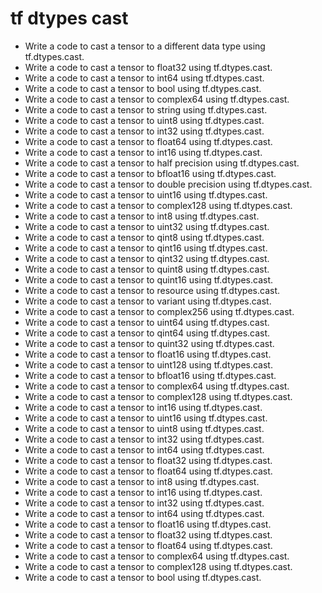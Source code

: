 # tf dtypes cast

- Write a code to cast a tensor to a different data type using tf.dtypes.cast.
- Write a code to cast a tensor to float32 using tf.dtypes.cast.
- Write a code to cast a tensor to int64 using tf.dtypes.cast.
- Write a code to cast a tensor to bool using tf.dtypes.cast.
- Write a code to cast a tensor to complex64 using tf.dtypes.cast.
- Write a code to cast a tensor to string using tf.dtypes.cast.
- Write a code to cast a tensor to uint8 using tf.dtypes.cast.
- Write a code to cast a tensor to int32 using tf.dtypes.cast.
- Write a code to cast a tensor to float64 using tf.dtypes.cast.
- Write a code to cast a tensor to int16 using tf.dtypes.cast.
- Write a code to cast a tensor to half precision using tf.dtypes.cast.
- Write a code to cast a tensor to bfloat16 using tf.dtypes.cast.
- Write a code to cast a tensor to double precision using tf.dtypes.cast.
- Write a code to cast a tensor to uint16 using tf.dtypes.cast.
- Write a code to cast a tensor to complex128 using tf.dtypes.cast.
- Write a code to cast a tensor to int8 using tf.dtypes.cast.
- Write a code to cast a tensor to uint32 using tf.dtypes.cast.
- Write a code to cast a tensor to qint8 using tf.dtypes.cast.
- Write a code to cast a tensor to qint16 using tf.dtypes.cast.
- Write a code to cast a tensor to qint32 using tf.dtypes.cast.
- Write a code to cast a tensor to quint8 using tf.dtypes.cast.
- Write a code to cast a tensor to quint16 using tf.dtypes.cast.
- Write a code to cast a tensor to resource using tf.dtypes.cast.
- Write a code to cast a tensor to variant using tf.dtypes.cast.
- Write a code to cast a tensor to complex256 using tf.dtypes.cast.
- Write a code to cast a tensor to uint64 using tf.dtypes.cast.
- Write a code to cast a tensor to qint64 using tf.dtypes.cast.
- Write a code to cast a tensor to quint32 using tf.dtypes.cast.
- Write a code to cast a tensor to float16 using tf.dtypes.cast.
- Write a code to cast a tensor to uint128 using tf.dtypes.cast.
- Write a code to cast a tensor to bfloat16 using tf.dtypes.cast.
- Write a code to cast a tensor to complex64 using tf.dtypes.cast.
- Write a code to cast a tensor to complex128 using tf.dtypes.cast.
- Write a code to cast a tensor to int16 using tf.dtypes.cast.
- Write a code to cast a tensor to uint16 using tf.dtypes.cast.
- Write a code to cast a tensor to uint8 using tf.dtypes.cast.
- Write a code to cast a tensor to int32 using tf.dtypes.cast.
- Write a code to cast a tensor to int64 using tf.dtypes.cast.
- Write a code to cast a tensor to float32 using tf.dtypes.cast.
- Write a code to cast a tensor to float64 using tf.dtypes.cast.
- Write a code to cast a tensor to int8 using tf.dtypes.cast.
- Write a code to cast a tensor to int16 using tf.dtypes.cast.
- Write a code to cast a tensor to int32 using tf.dtypes.cast.
- Write a code to cast a tensor to int64 using tf.dtypes.cast.
- Write a code to cast a tensor to float16 using tf.dtypes.cast.
- Write a code to cast a tensor to float32 using tf.dtypes.cast.
- Write a code to cast a tensor to float64 using tf.dtypes.cast.
- Write a code to cast a tensor to complex64 using tf.dtypes.cast.
- Write a code to cast a tensor to complex128 using tf.dtypes.cast.
- Write a code to cast a tensor to bool using tf.dtypes.cast.